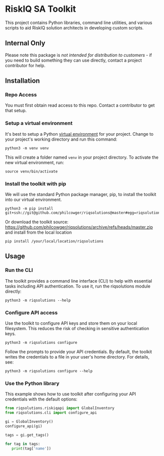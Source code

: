 # RiskIQ SA Toolkit

This project contains Python libraries, command line utilities, and
various scripts to aid RiskIQ solution architects in developing
custom scripts.


## Internal Only

Please note this package is *not intended for distribution to customers* - if you need to build something they can use directly, contact a project contributor for help. 


## Installation

### Repo Access
You must first obtain read access to this repo. Contact a contributor to get that setup.


### Setup a virtual environment
It's best to setup a Python [virtual environment](https://docs.python.org/3/tutorial/venv.html) for your project. Change to your project's working directory and run this command:

```
python3 -m venv venv
```

This will create a folder named `venv` in your project directory. To activate the new virtual environment, run:

```
source venv/bin/activate
```

### Install the toolkit with pip
We will use the standard Python package manager, pip, to install the toolkit into our virtual environment.
```
python3 -m pip install git+ssh://git@github.com/philcowger/riqsolutions@master#egg=riqsolutions
```
Or download the toolkit source: https://github.com/philcowger/riqsolutions/archive/refs/heads/master.zip and install from the local location
```
pip install /your/local/location/riqsolutions
```

## Usage

### Run the CLI
The toolkit provides a command line interface (CLI) to help with essential tasks including API authentication. To use it, run the riqsolutions module directly:
```
python3 -m riqsolutions --help
```

### Configure API access
Use the toolkit to configure API keys and store them on your local filesystem. This reduces the risk of checking in sensitive authentication keys.
```
python3 -m riqsolutions configure
```
Follow the prompts to provide your API credentials. By default, the toolkit writes the credentials to a file in your user's home directory. For details, see:
```
python3 -m riqsolutions configure --help
```

### Use the Python library
This example shows how to use toolkit after configuring your API credentials with the default options:
```python
from riqsolutions.riskiqapi import GlobalInventory
from riqsolutions.cli import configure_api

gi = GlobalInventory()
configure_api(gi)

tags = gi.get_tags()

for tag in tags:
   print(tag['name'])
```

